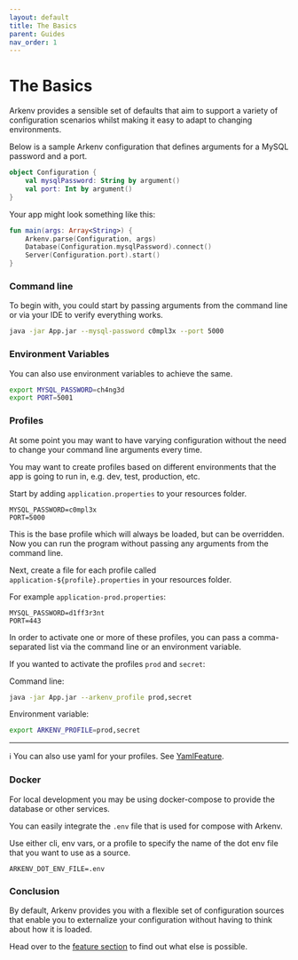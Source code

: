 ```yaml
---
layout: default
title: The Basics
parent: Guides
nav_order: 1
---
```


# The Basics

Arkenv provides a sensible set of defaults that aim to support a variety
of configuration scenarios whilst making it easy to adapt to changing 
environments.

Below is a sample Arkenv configuration that defines arguments for a 
MySQL password and a port. 

```kotlin
object Configuration {
    val mysqlPassword: String by argument()
    val port: Int by argument()
}
```

Your app might look something like this:
```kotlin
fun main(args: Array<String>) {
    Arkenv.parse(Configuration, args)
    Database(Configuration.mysqlPassword).connect()
    Server(Configuration.port).start()
}
```

### Command line
To begin with, you could start by passing arguments from the command line
 or via your IDE to verify everything works. 
 
```bash
java -jar App.jar --mysql-password c0mpl3x --port 5000
```

### Environment Variables
You can also use environment variables to achieve the same.
```bash
export MYSQL_PASSWORD=ch4ng3d
export PORT=5001
```

### Profiles
At some point you may want to have varying configuration without the need
to change your command line arguments every time. 

You may want to create profiles based on different environments that the
app is going to run in, e.g. dev, test, production, etc. 

Start by adding `application.properties` to your resources folder.
```properties
MYSQL_PASSWORD=c0mpl3x
PORT=5000
```
This is the base profile which will always be loaded, but can be overridden.
 Now you can run the program without passing any arguments from the command line.

Next, create a file for each profile called `application-${profile}.properties`
in your resources folder. 

For example `application-prod.properties`:
```properties
MYSQL_PASSWORD=d1ff3r3nt
PORT=443
``` 

In order to activate one or more of these profiles, you can pass a 
comma-separated list via the command line or an environment variable.

If you wanted to activate the profiles `prod` and `secret`: 

Command line:
```bash
java -jar App.jar --arkenv_profile prod,secret
```

Environment variable:
```bash
export ARKENV_PROFILE=prod,secret
```
___
ℹ️ You can also use yaml for your profiles. 
See [YamlFeature]({{site.baseurl}}features/yaml). 

### Docker
For local development you may be using docker-compose to provide 
the database or other services.

You can easily integrate the `.env` file that is used 
for compose with Arkenv.

Use either cli, env vars, or a profile to specify the name of 
the dot env file that you want to use as a source.
```
ARKENV_DOT_ENV_FILE=.env
```


### Conclusion
By default, Arkenv provides you with a flexible set of configuration sources
that enable you to externalize your configuration without having to think about
how it is loaded. 

Head over to the [feature section]({{site.baseurl}}features/features) to find out
what else is possible. 

